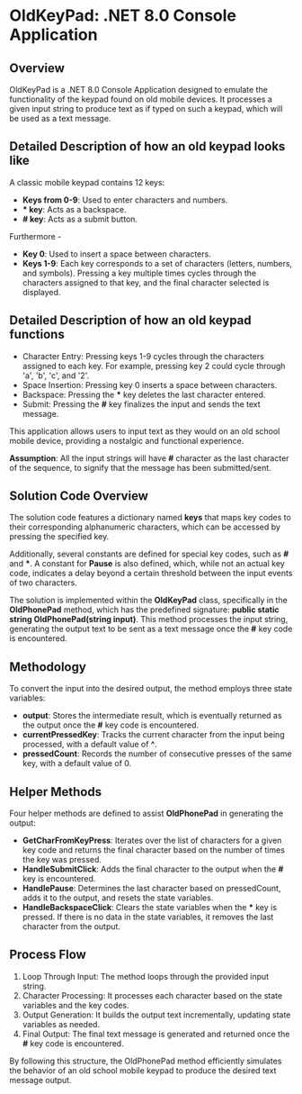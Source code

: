 # OldKeyPad: .NET 8.0 Console Application
     
## Overview

OldKeyPad is a .NET 8.0 Console Application designed to emulate the functionality of the keypad found on old mobile devices. It processes a given input string to produce text as if typed on such a keypad, which will be used as a text message.

## Detailed Description of how an old keypad looks like

A classic mobile keypad contains 12 keys:

* **Keys from 0-9**: Used to enter characters and numbers.
* **\* key**: Acts as a backspace.
* **\# key**: Acts as a submit button.

Furthermore - 
* **Key 0**: Used to insert a space between characters.
* **Keys 1-9**: Each key corresponds to a set of characters (letters, numbers, and symbols). Pressing a key multiple times cycles through the characters assigned to that key,
  and the final character selected is displayed.

## Detailed Description of how an old keypad functions

* Character Entry: Pressing keys 1-9 cycles through the characters assigned to each key. For example, pressing key 2 could cycle through 'a', 'b', 'c', and '2'.
* Space Insertion: Pressing key 0 inserts a space between characters.
* Backspace: Pressing the <strong>*</strong> key deletes the last character entered.
* Submit: Pressing the **#** key finalizes the input and sends the text message.

This application allows users to input text as they would on an old school mobile device, providing a nostalgic and functional experience.

**Assumption**: All the input strings will have **#** character as the last character of the sequence, to signify that the message has been submitted/sent.

## Solution Code Overview

The solution code features a dictionary named **keys** that maps key codes to their corresponding alphanumeric characters, which can be accessed by pressing the specified key.

Additionally, several constants are defined for special key codes, such as **#** and **\***. A constant for **Pause** is also defined, which, while not an actual key code, indicates a delay beyond a certain threshold between the input events of two characters.

The solution is implemented within the **OldKeyPad** class, specifically in the **OldPhonePad** method, which has the predefined signature: **public static string OldPhonePad(string input)**. 
This method processes the input string, generating the output text to be sent as a text message once the **#** key code is encountered.

## Methodology
To convert the input into the desired output, the method employs three state variables:

* **output**: Stores the intermediate result, which is eventually returned as the output once the **#** key code is encountered.
* **currentPressedKey**: Tracks the current character from the input being processed, with a default value of **^**.
* **pressedCount**: Records the number of consecutive presses of the same key, with a default value of 0.

## Helper Methods
Four helper methods are defined to assist **OldPhonePad** in generating the output:

* **GetCharFromKeyPress**: Iterates over the list of characters for a given key code and returns the final character based on the number of times the key was pressed.
* **HandleSubmitClick**: Adds the final character to the output when the **#** key is encountered.
* **HandlePause**: Determines the last character based on pressedCount, adds it to the output, and resets the state variables.
* **HandleBackspaceClick**: Clears the state variables when the **\*** key is pressed. If there is no data in the state variables, it removes the last character from the output.


## Process Flow
1. Loop Through Input: The method loops through the provided input string.
2. Character Processing: It processes each character based on the state variables and the key codes.
3. Output Generation: It builds the output text incrementally, updating state variables as needed.
4. Final Output: The final text message is generated and returned once the **#** key code is encountered.


By following this structure, the OldPhonePad method efficiently simulates the behavior of an old school mobile keypad to produce the desired text message output.








